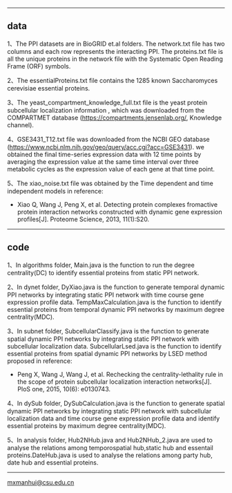 --------------------------------
data
--------------------------------
1、The PPI datasets are in BioGRID et.al folders.
The network.txt file has two columns and each row represents the interacting PPI.
The proteins.txt file is all the unique proteins in the network file with the Systematic Open Reading Frame (ORF) symbols.

2、The essentialProteins.txt file contains the 1285 known Saccharomyces cerevisiae essential proteins.

3、The yeast_compartment_knowledge_full.txt file is the yeast protein subcellular localization information ,
which was downloaded from the COMPARTMET database (https://compartments.jensenlab.org/, Knowledge channel).

4、GSE3431_T12.txt file was downloaded from the NCBI GEO database (https://www.ncbi.nlm.nih.gov/geo/query/acc.cgi?acc=GSE3431).
we obtained the final time-series expression data with 12 time points by averaging the expression value at the same time interval 
over three metabolic cycles as the expression value of each gene at that time point. 

5、The xiao_noise.txt file was obtained by the Time dependent and time independent models in reference:
* Xiao Q, Wang J, Peng X, et al. Detecting protein complexes fromactive protein interaction networks constructed with dynamic gene expression profiles[J]. Proteome Science, 2013, 11(1):S20.
--------------------------------
code
--------------------------------
1、In algorithms folder, Main.java is the function to run the degree centrality(DC) to identify essential proteins from static PPI network.

2、In dynet folder, DyXiao.java is the function to generate temporal dynamic PPI networks by integrating static PPI network with 
time course gene expression profile data.
TempMaxCalculation.java is the function to identify essential proteins from temporal dynamic PPI networks by maximum degree centrality(MDC).

3、In subnet folder, SubcellularClassify.java is the function to generate spatial dynamic PPI networks by integrating static PPI network with 
subcellular localization data.
SubcellularLsed.java is the function to identify essential proteins from spatial dynamic PPI networks by LSED method proposed in reference:
* Peng X, Wang J, Wang J, et al. Rechecking the centrality-lethality rule in the scope of protein subcellular localization interaction networks[J]. PloS one, 2015, 10(6): e0130743.

4、In dySub folder, DySubCalculation.java is the function to generate spatial dynamic PPI networks by integrating static PPI network with 
subcellular localization data and time course gene expression profile data and identify essential proteins by maximum degree centrality(MDC).

5、In analysis folder, Hub2NHub.java and Hub2NHub_2.java are used to analyse the relations among temporospatial hub,static hub and essentail proteins.DateHub.java is used to analyse the relations among party hub, date hub and essential proteins.

--------------------------------
mxmanhui@csu.edu.cn
